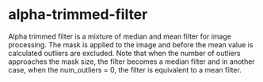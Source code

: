 # alpha-trimmed-filter
Alpha trimmed filter is a mixture of median and mean filter for image processing. 
The mask is applied to the image and before the mean value is calculated outliers are excluded. 
Note that when the number of outliers approaches the mask size, the filter becomes a median filter and in another case, 
when the num_outliers = 0, the filter is equivalent to a mean filter.
